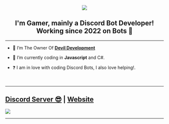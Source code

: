 <div align="center" style"border-radius:15px">
  <img src="https://media.discordapp.net/attachments/946351088431411220/960131161735180409/V2.png" style"width: 100%;border-radius:15px">
</div>

## <div align="center">I'm Gamer, mainly a Discord Bot Developer! Working since 2022 on Bots 🚀</div>  
  
***

- 🔭 I’m The Owner Of  [**Devil Development**](https://dsc.gg/devildevelopers)
  

- 🌱 I’m currently coding in **Javascript** and C#.  
  

- ❓  I am in love with coding Discord Bots, I also love helping!.
  
<br/>
  
***

## [Discord Server 😎](https://dsc.gg/devildevelopers) | [Website](https://devildevelopment.tk/)
<a href="https://dsc.gg/devildevelopers"><img src="https://discord.com/api/guilds/943010340130668625/widget.png?style=banner2"></a>

***


